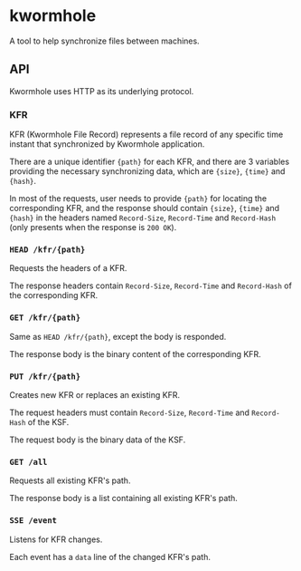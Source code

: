 # kwormhole

A tool to help synchronize files between machines.

## API

Kwormhole uses HTTP as its underlying protocol.

### KFR

KFR (Kwormhole File Record) represents a file record of any specific time instant that synchronized by Kwormhole
application.

There are a unique identifier `{path}` for each KFR, and there are 3 variables providing the necessary synchronizing
data, which are `{size}`, `{time}` and `{hash}`.

In most of the requests, user needs to provide `{path}` for locating the corresponding KFR, and the response should
contain `{size}`, `{time}` and `{hash}` in the headers named `Record-Size`, `Record-Time` and `Record-Hash` (only
presents when the response is `200 OK`).

### `HEAD /kfr/{path}`

Requests the headers of a KFR.

The response headers contain `Record-Size`, `Record-Time` and `Record-Hash` of the corresponding KFR.

### `GET /kfr/{path}`

Same as `HEAD /kfr/{path}`, except the body is responded.

The response body is the binary content of the corresponding KFR.

### `PUT /kfr/{path}`

Creates new KFR or replaces an existing KFR.

The request headers must contain `Record-Size`, `Record-Time` and `Record-Hash` of the KSF.

The request body is the binary data of the KSF.

### `GET /all`

Requests all existing KFR's path.

The response body is a list containing all existing KFR's path.

### `SSE /event`

Listens for KFR changes.

Each event has a `data` line of the changed KFR's path.